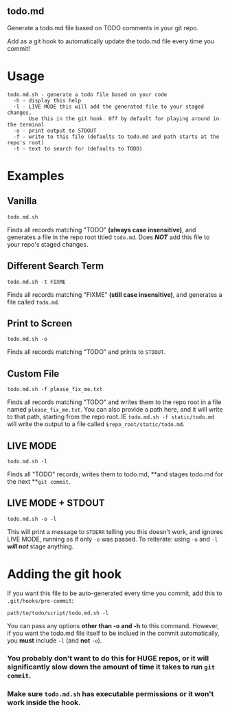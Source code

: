 todo.md
-------

Generate a todo.md file based on TODO comments in your git repo.

Add as a git hook to automatically update the todo.md file every time you commit!

Usage
=====

    todo.md.sh - generate a todo file based on your code
      -h - display this help
      -l - LIVE MODE this will add the generated file to your staged changes.
           Use this in the git hook. Off by default for playing around in the terminal
      -o - print output to STDOUT
      -f - write to this file (defaults to todo.md and path starts at the repo's root)
      -t - text to search for (defaults to TODO)

Examples
========

## Vanilla
	todo.md.sh
Finds all records matching "TODO" **(always case insensitive)**, and generates a file in the repo root titled ``todo.md``. Does ***NOT*** add this file to your repo's staged changes.

## Different Search Term
	todo.md.sh -t FIXME
Finds all records matching "FIXME" **(still case insensitive)**, and generates a file called ``todo.md``.

## Print to Screen
	todo.md.sh -o
Finds all records matching "TODO" and prints to ``STDOUT``.

## Custom File
	todo.md.sh -f please_fix_me.txt
Finds all records matching "TODO" and writes them to the repo root in a file named ``please_fix_me.txt``. You can also provide a path here, and it will write to that path, starting from the repo root. IE ``todo.md.sh -f static/todo.md`` will write the output to a file called ``$repo_root/static/todo.md``.

## LIVE MODE
	todo.md.sh -l
Finds all "TODO" records, writes them to todo.md, **and stages todo.md for the next **``git commit``.

## LIVE MODE + STDOUT
	todo.md.sh -o -l
This will print a message to ``STDERR`` telling you this doesn't work, and ignores LIVE MODE, running as if only ``-o`` was passed. To reiterate: using ``-o`` and ``-l`` ***will not*** stage anything.

Adding the git hook
===================

If you want this file to be auto-generated every time you commit, add this to ``.git/hooks/pre-commit``:

	path/to/todo/script/todo.md.sh -l

You can pass any options **other than -o and -h** to this command. However, if you want the todo.md file itself to be inclued in the commit automatically, you **must** include ``-l`` (and **not** ``-o``).

### You probably don't want to do this for HUGE repos, or it will significantly slow down the amount of time it takes to run ``git commit``.

### Make sure ``todo.md.sh`` has executable permissions or it won't work inside the hook.